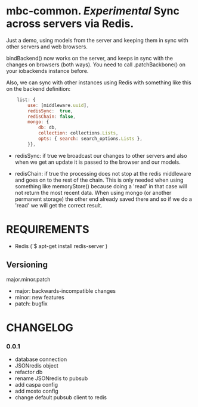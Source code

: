 mbc-common. *Experimental* Sync across servers via Redis.
=========================================================

Just a demo, using models from the server and keeping them in sync
with other servers and web browsers.

bindBackend() now works on the server, and keeps in sync with the
changes on browsers (both ways). You need to call .patchBackbone()
on your iobackends instance before.

Also, we can sync with other instances using Redis with something
like this on the backend definition:

```javascript
    list: {
        use: [middleware.uuid],
        redisSync:  true,
        redisChain: false,
        mongo: {
            db: db,
            collection: collections.Lists,
            opts: { search: search_options.Lists },
        }},
```

* redisSync: if true we broadcast our changes to other servers and also when
            we get an update it is passed to the browser and our models.

* redisChain: if true the processing does not stop at the redis middleware and
            goes on to the rest of the chain. This is only needed when using
            something like memoryStore() because doing a 'read' in that case
            will not return the most recent data. When using mongo (or another
            permanent storage) the other end already saved there and so if we
            do a 'read' we will get the correct result.

REQUIREMENTS
============

* Redis (`$ apt-get install redis-server )

Versioning
----------

major.minor.patch

* major: backwards-incompatible changes
* minor: new features
* patch: bugfix

CHANGELOG
=========

### 0.0.1

* database connection
* JSONredis object
* refactor db
* rename JSONredis to pubsub
* add caspa config
* add mosto config
* change default pubsub client to redis

